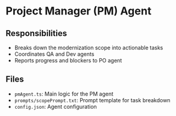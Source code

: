# Project Manager (PM) Agent

## Responsibilities

- Breaks down the modernization scope into actionable tasks
- Coordinates QA and Dev agents
- Reports progress and blockers to PO agent

## Files

- `pmAgent.ts`: Main logic for the PM agent
- `prompts/scopePrompt.txt`: Prompt template for task breakdown
- `config.json`: Agent configuration
